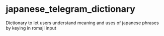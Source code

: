 # japanese_telegram_dictionary
Dictionary to let users understand meaning and uses of japanese phrases by keying in romaji input
